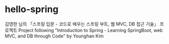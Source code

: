 # hello-spring
 김영한 님의 「스프링 입문 - 코드로 배우는 스프링 부트, 웹 MVC, DB 접근 기술」 프로젝트 Project following "Introduction to Spring - Learning SpringBoot, web MVC, and DB through Code" by Younghan Kim
